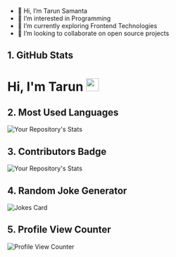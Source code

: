 - 👋 Hi, I’m Tarun Samanta
- 👀 I’m interested in Programming
- 🌱 I’m currently exploring Frontend Technologies
- 💞️ I’m looking to collaborate on open source projects


<!---
tarunsamanta2k20/tarunsamanta2k20 is a ✨ special ✨ repository because its `README.md` (this file) appears on your GitHub profile.
You can click the Preview link to take a look at your changes.
--->


## 1. GitHub Stats

# Hi, I'm Tarun <img src="https://github.com/tarunsamanta2k20/blob/master/" width="29px">
## 2. Most Used Languages

![Your Repository's Stats](https://github-readme-stats.vercel.app/api/top-langs/?username=tarunsamanta2k20&theme=blue-green)

## 3. Contributors Badge

![Your Repository's Stats](https://contrib.rocks/image?repo=Tanu-N-Prabhu/Python)

## 4. Random Joke Generator

![Jokes Card](https://readme-jokes.vercel.app/api)

## 5. Profile View Counter

![Profile View Counter](https://komarev.com/ghpvc/?username=tarunsamanta2k20)


